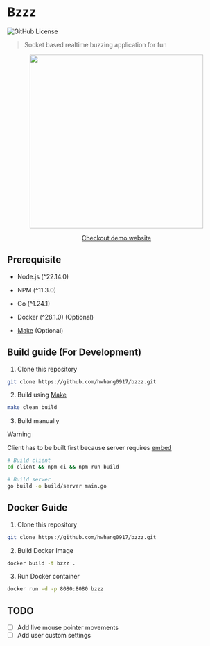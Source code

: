 # Bzzz

![GitHub License](https://img.shields.io/github/license/hwhang0917/bzzz?style=flat)

> Socket based realtime buzzing application for fun

<div align="center">
<img src="./assets/demo.gif" width="400">

[Checkout demo website](https://bzzz.runfridge.dev/)

</div>


## Prerequisite

- Node.js (^22.14.0)
- NPM (^11.3.0)
- Go (^1.24.1)
- Docker (^28.1.0) (Optional)

- [Make](https://www.gnu.org/software/make/) (Optional)

## Build guide (For Development)

1. Clone this repository

```sh
git clone https://github.com/hwhang0917/bzzz.git
```

2. Build using [Make](https://www.gnu.org/software/make/)

```sh
make clean build
```

3. Build manually

> [!WARNING]
> Client has to be built first because server requires [embed](https://pkg.go.dev/embed)

```sh
# Build client
cd client && npm ci && npm run build

# Build server
go build -o build/server main.go
```

## Docker Guide

1. Clone this repository

```sh
git clone https://github.com/hwhang0917/bzzz.git
```

2. Build Docker Image

```sh
docker build -t bzzz .
```

3. Run Docker container

```sh
docker run -d -p 8080:8080 bzzz
```

## TODO

- [ ] Add live mouse pointer movements
- [ ] Add user custom settings
